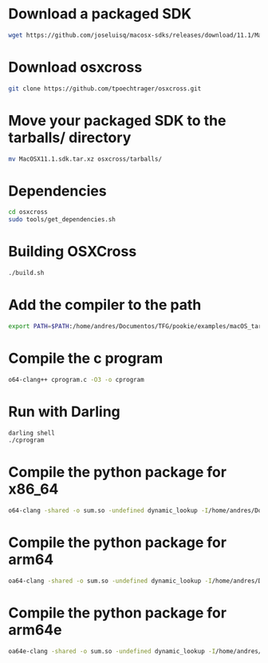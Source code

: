 # Download a packaged SDK
```bash
wget https://github.com/joseluisq/macosx-sdks/releases/download/11.1/MacOSX11.1.sdk.tar.xz
```

# Download osxcross
```bash
git clone https://github.com/tpoechtrager/osxcross.git
```

# Move your packaged SDK to the tarballs/ directory
```bash
mv MacOSX11.1.sdk.tar.xz osxcross/tarballs/
```

# Dependencies
```bash
cd osxcross
sudo tools/get_dependencies.sh
```

# Building OSXCross
```bash
./build.sh
```

# Add the compiler to the path
```bash
export PATH=$PATH:/home/andres/Documentos/TFG/pookie/examples/macOS_target_using_osxcross/osxcross/target/bin
```

# Compile the c program
```bash
o64-clang++ cprogram.c -O3 -o cprogram
```

# Run with Darling
```bash
darling shell
./cprogram
```

# Compile the python package for x86_64
```bash
o64-clang -shared -o sum.so -undefined dynamic_lookup -I/home/andres/Documentos/TFG/pookie/python_compile/python-3.13-x86_64-macos/include/python3.13 sum.c
```

# Compile the python package for arm64
```bash
oa64-clang -shared -o sum.so -undefined dynamic_lookup -I/home/andres/Documentos/TFG/pookie/python_compile/python-3.13-x86_64-macos/include/python3.13 sum.c
```

# Compile the python package for arm64e
```bash
oa64e-clang -shared -o sum.so -undefined dynamic_lookup -I/home/andres/Documentos/TFG/pookie/python_compile/python-3.13-x86_64-macos/include/python3.13 sum.c
```
